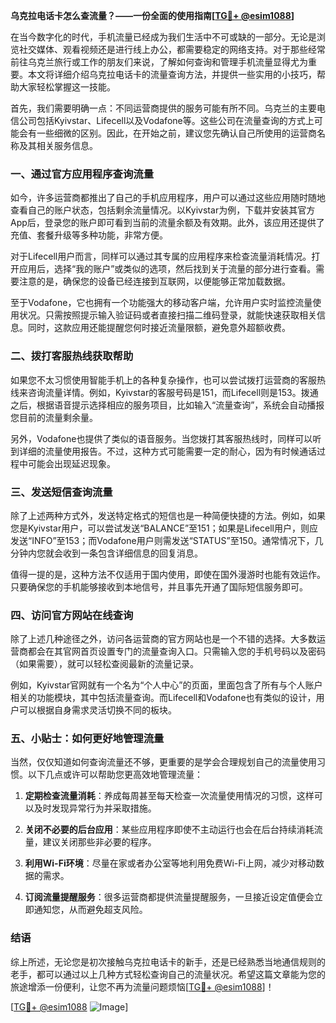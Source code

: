 **乌克拉电话卡怎么查流量？——一份全面的使用指南[[TG💪+ @esim1088](https://t.me/s/esim1088)]**

在当今数字化的时代，手机流量已经成为我们生活中不可或缺的一部分。无论是浏览社交媒体、观看视频还是进行线上办公，都需要稳定的网络支持。对于那些经常前往乌克兰旅行或工作的朋友们来说，了解如何查询和管理手机流量显得尤为重要。本文将详细介绍乌克拉电话卡的流量查询方法，并提供一些实用的小技巧，帮助大家轻松掌握这一技能。

首先，我们需要明确一点：不同运营商提供的服务可能有所不同。乌克兰的主要电信公司包括Kyivstar、Lifecell以及Vodafone等。这些公司在流量查询的方式上可能会有一些细微的区别。因此，在开始之前，建议您先确认自己所使用的运营商名称及其相关服务信息。

### **一、通过官方应用程序查询流量**

如今，许多运营商都推出了自己的手机应用程序，用户可以通过这些应用随时随地查看自己的账户状态，包括剩余流量情况。以Kyivstar为例，下载并安装其官方App后，登录您的账户即可看到当前的流量余额及有效期。此外，该应用还提供了充值、套餐升级等多种功能，非常方便。

对于Lifecell用户而言，同样可以通过其专属的应用程序来检查流量消耗情况。打开应用后，选择“我的账户”或类似的选项，然后找到关于流量的部分进行查看。需要注意的是，确保您的设备已经连接到互联网，以便能够正常加载数据。

至于Vodafone，它也拥有一个功能强大的移动客户端，允许用户实时监控流量使用状况。只需按照提示输入验证码或者直接扫描二维码登录，就能快速获取相关信息。同时，这款应用还能提醒您何时接近流量限额，避免意外超额收费。

### **二、拨打客服热线获取帮助**

如果您不太习惯使用智能手机上的各种复杂操作，也可以尝试拨打运营商的客服热线来咨询流量详情。例如，Kyivstar的客服号码是151，而Lifecell则是153。拨通之后，根据语音提示选择相应的服务项目，比如输入“流量查询”，系统会自动播报您目前的流量剩余量。

另外，Vodafone也提供了类似的语音服务。当您拨打其客服热线时，同样可以听到详细的流量使用报告。不过，这种方式可能需要一定的耐心，因为有时候通话过程中可能会出现延迟现象。

### **三、发送短信查询流量**

除了上述两种方式外，发送特定格式的短信也是一种简便快捷的方法。例如，如果您是Kyivstar用户，可以尝试发送“BALANCE”至151；如果是Lifecell用户，则应发送“INFO”至153；而Vodafone用户则需发送“STATUS”至150。通常情况下，几分钟内您就会收到一条包含详细信息的回复消息。

值得一提的是，这种方法不仅适用于国内使用，即使在国外漫游时也能有效运作。只要确保您的手机能够接收到本地信号，并且事先开通了国际短信服务即可。

### **四、访问官方网站在线查询**

除了上述几种途径之外，访问各运营商的官方网站也是一个不错的选择。大多数运营商都会在其官网首页设置专门的流量查询入口。只需输入您的手机号码以及密码（如果需要），就可以轻松查阅最新的流量记录。

例如，Kyivstar官网就有一个名为“个人中心”的页面，里面包含了所有与个人账户相关的功能模块，其中包括流量查询。而Lifecell和Vodafone也有类似的设计，用户可以根据自身需求灵活切换不同的板块。

### **五、小贴士：如何更好地管理流量**

当然，仅仅知道如何查询流量还不够，更重要的是学会合理规划自己的流量使用习惯。以下几点或许可以帮助您更高效地管理流量：

1. **定期检查流量消耗**：养成每周甚至每天检查一次流量使用情况的习惯，这样可以及时发现异常行为并采取措施。
   
2. **关闭不必要的后台应用**：某些应用程序即使不主动运行也会在后台持续消耗流量，建议关闭那些非必要的程序。
   
3. **利用Wi-Fi环境**：尽量在家或者办公室等地利用免费Wi-Fi上网，减少对移动数据的需求。
   
4. **订阅流量提醒服务**：很多运营商都提供流量提醒服务，一旦接近设定值便会立即通知您，从而避免超支风险。

### **结语**

综上所述，无论您是初次接触乌克拉电话卡的新手，还是已经熟悉当地通信规则的老手，都可以通过以上几种方式轻松查询自己的流量状况。希望这篇文章能为您的旅途增添一份便利，让您不再为流量问题烦恼[[TG💪+ @esim1088](https://t.me/s/esim1088)]！

[[TG💪+ @esim1088](https://t.me/s/esim1088) ![Image](https://i.postimg.cc/4NQfJmqS/Snipaste-2025-05-13-00-14-12.png)]